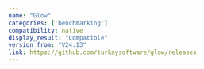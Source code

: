 ```yaml
---
name: "Glow"
categories: ['benchmarking']
compatibility: native
display_result: "Compatible"
version_from: "V24.13"
link: https://github.com/turkaysoftware/glow/releases
---
```

